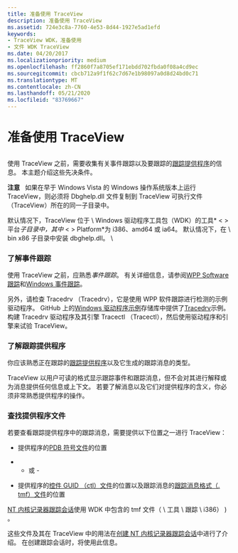 ```yaml
---
title: 准备使用 TraceView
description: 准备使用 TraceView
ms.assetid: 724e3c8a-7760-4e53-8d44-1927e5ad1efd
keywords:
- TraceView WDK，准备使用
- 文件 WDK TraceView
ms.date: 04/20/2017
ms.localizationpriority: medium
ms.openlocfilehash: ff2860f7a8705ef171ebdd702fbda0f08a4cd9ec
ms.sourcegitcommit: cbcb712a9f1f62c7d67e1b98097a0d8d24bd0c71
ms.translationtype: MT
ms.contentlocale: zh-CN
ms.lasthandoff: 05/21/2020
ms.locfileid: "83769667"
---
```

# <a name="preparing-to-use-traceview"></a>准备使用 TraceView


## <span id="ddk_preparing_to_use_traceview_tools"></span><span id="DDK_PREPARING_TO_USE_TRACEVIEW_TOOLS"></span>


使用 TraceView 之前，需要收集有关事件跟踪以及要跟踪的[跟踪提供程序](trace-provider.md)的信息。 本主题介绍这些先决条件。

**注意**   如果在早于 Windows Vista 的 Windows 操作系统版本上运行 TraceView，则必须将 Dbghelp.dll 文件复制到 TraceView 可执行文件（TraceView）所在的同一子目录中。 

默认情况下，TraceView 位于 \\ Windows 驱动程序工具包（WDK）的工具* &lt; &gt; 平台*子目录中，其中* &lt; &gt; Platform*为 i386、amd64 或 ia64。 默认情况下，在 \\ bin x86 子目录中安装 dbghelp.dll。 \\

 

### <a name="span-idunderstand_event_tracingspanspan-idunderstand_event_tracingspanunderstand-event-tracing"></a><span id="understand_event_tracing"></span><span id="UNDERSTAND_EVENT_TRACING"></span>了解事件跟踪

使用 TraceView 之前，应熟悉*事件跟踪*。 有关详细信息，请参阅[WPP Software 跟踪](wpp-software-tracing.md)和[Windows 事件跟踪](https://docs.microsoft.com/windows-hardware/test/wpt/event-tracing-for-windows)。

另外，请检查 Tracedrv （Tracedrv），它是使用 WPP 软件跟踪进行检测的示例驱动程序。 GitHub 上的[Windows 驱动程序示例](https://github.com/Microsoft/Windows-driver-samples)存储库中提供了[Tracedrv](https://github.com/Microsoft/Windows-driver-samples/tree/master/general/tracing/tracedriver)示例。 构建 Tracedrv 驱动程序及其引擎 Tracectl （Tracectl），然后使用驱动程序和引擎来试验 TraceView。

### <a name="span-idknow_the_trace_providerspanspan-idknow_the_trace_providerspanknow-the-trace-provider"></a><span id="know_the_trace_provider"></span><span id="KNOW_THE_TRACE_PROVIDER"></span>了解跟踪提供程序

你应该熟悉正在跟踪的[跟踪提供程序](trace-provider.md)以及它生成的跟踪消息的类型。

TraceView 以用户可读的格式显示跟踪事件和跟踪消息，但不会对其进行解释或为消息提供任何信息或上下文。 若要了解消息以及它们对提供程序的含义，你必须非常熟悉提供程序的操作。

### <a name="span-idfind_provider_filesspanspan-idfind_provider_filesspanfind-provider-files"></a><span id="find_provider_files"></span><span id="FIND_PROVIDER_FILES"></span>查找提供程序文件

若要查看跟踪提供程序中的跟踪消息，需要提供以下位置之一进行 TraceView：

-   提供程序的[PDB 符号文件](pdb-symbol-files.md)的位置

-   - 或 -

-   提供程序的[控件 GUID （ctl）文件](control-guid-file.md)的位置以及跟踪消息的[跟踪消息格式（. tmf）文件](trace-message-format-file.md)的位置

[NT 内核记录器跟踪会话](nt-kernel-logger-trace-session.md)使用 WDK 中包含的 tmf 文件（ \\ 工具 \\ 跟踪 \\ i386） \) 。

这些文件及其在 TraceView 中的用法在[创建 NT 内核记录器跟踪会话](creating-an-nt-kernel-logger-trace-session.md)中进行了介绍。 在创建跟踪会话时，将使用此信息。

 

 





